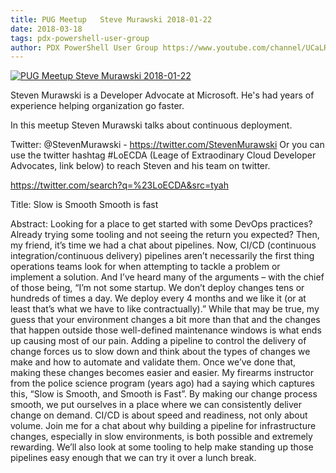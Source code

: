 ```yaml
---
title: PUG Meetup   Steve Murawski 2018-01-22
date: 2018-03-18
tags: pdx-powershell-user-group
author: PDX PowerShell User Group https://www.youtube.com/channel/UCaLRsNTXI-cLLIvi3apLcSw
---
```


[![PUG Meetup   Steve Murawski 2018-01-22](https://i4.ytimg.com/vi/SaihBTz1Qd4/hqdefault.jpg "PUG Meetup   Steve Murawski 2018-01-22")](https://www.youtube.com/watch?v=SaihBTz1Qd4)

Steven Murawski is a Developer Advocate at Microsoft. He's had years of experience helping organization go faster.

In this meetup Steven Murawski talks about continuous deployment.

Twitter: @StevenMurawski - https://twitter.com/StevenMurawski
Or you can use the twitter hashtag #LoECDA (Leage of Extraodinary Cloud Developer Advocates, link below) to reach Steven and his team on twitter.

https://twitter.com/search?q=%23LoECDA&src=tyah

Title:
Slow is Smooth
Smooth is fast

Abstract:
Looking for a place to get started with some DevOps practices? Already trying some tooling and not seeing the return you expected? Then, my friend, it’s time we had a chat about pipelines. Now, CI/CD (continuous integration/continuous delivery) pipelines aren’t necessarily the first thing operations teams look for when attempting to tackle a problem or implement a solution. And I’ve heard many of the arguments – with the chief of those being, “I’m not some startup. We don’t deploy changes tens or hundreds of times a day. We deploy every 4 months and we like it (or at least that’s what we have to like contractually).” While that may be true, my guess that your environment changes a bit more than that and the changes that happen outside those well-defined maintenance windows is what ends up causing most of our pain. Adding a pipeline to control the delivery of change forces us to slow down and think about the types of changes we make and how to automate and validate them. Once we’ve done that, making these changes becomes easier and easier. My firearms instructor from the police science program (years ago) had a saying which captures this, “Slow is Smooth, and Smooth is Fast”. By making our change process smooth, we put ourselves in a place where we can consistently deliver change on demand. CI/CD is about speed and readiness, not only about volume. Join me for a chat about why building a pipeline for infrastructure changes, especially in slow environments, is both possible and extremely rewarding. We’ll also look at some tooling to help make standing up those pipelines easy enough that we can try it over a lunch break.
